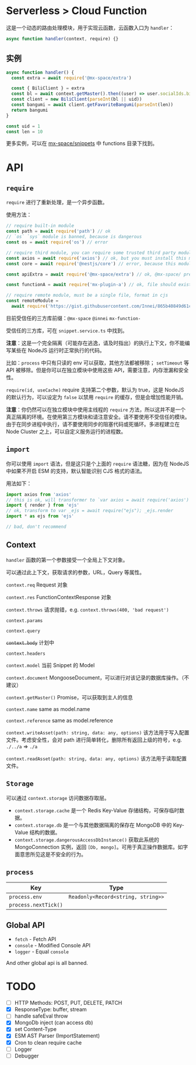 # Serverless > Cloud Function

这是一个动态的路由处理模块，用于实现云函数，云函数入口为 `handler`：

```js
async function handler(context, require) {}
```

## 实例

```js
async function handler() {
  const extra = await require('@mx-space/extra')

  const { BiliClient } = extra
  const bl = await context.getMaster().then((user) => user.socialIds.bilibili)
  const client = new BiliClient(parseInt(bl || uid))
  const bangumi = await client.getFavoriteBangumi(parseInt(len))
  return bangumi
}

const uid = 1
const len = 10
```

更多实例，可以在 [mx-space/snippets](https://github.com/mx-space/snippets) 中 functions 目录下找到。

# API

## `require`

`require` 进行了重新处理，是一个异步函数。

使用方法：

```js
// require built-in module
const path = await require('path') // ok
// `os` `sys` module is banned, because is dangerous
const os = await require('os') // error

// require third module, you can require some trusted third party modules.
const axios = await require('axios') // ok, but you must install this module in data_dir/node_modules or other NODE_PATH
const core = await require('@nestjs/core') // error, because this module is banned

const apiExtra = await require('@mx-space/extra') // ok, @mx-space/ prefix is trusted, but you must install this module in data_dir/node_modules or other NODE_PATH

const functionA = await require('mx-plugin-a') // ok, file should exist in NODE_PATH

// require remote module, must be a single file, format in cjs
const remoteModule =
  await require('https://gist.githubusercontent.com/Innei/865b40849d61c2200f1c6ec99c48f716/raw/b4ceb3af6b5a52040a1f31594e5ee53154b8b6d5/case-1.js') // ok
```

目前受信任的三方库前缀：`@mx-space` `@innei` `mx-function-`

受信任的三方库，可在 `snippet.service.ts` 中找到。

**注意**：这是一个完全隔离（可能存在逃逸，请及时指出）的执行上下文，你不能编写某些在 NodeJS 运行时正常执行的代码。

比如：`process` 中只有只读的 env 可以获取，其他方法都被移除； `setTimeout` 等 API 被移除。但是你可以在独立模块中使用这些 API，需要注意，内存泄漏和安全性。

`require(id, useCache)` require 支持第二个参数，默认为 true，这是 NodeJS 的默认行为，可以设定为 `false` 以禁用 `require` 的缓存，但是会增加性能开销。

**注意**：你仍然可以在独立模块中使用主线程的 `require` 方法，所以这并不是一个真正隔离的环境。在使用第三方模块和请注意安全。请不要使用不受信任的模块。由于在同步进程中执行，请不要使用同步的阻塞代码或死循环。多进程建立在 Node Cluster 之上，可以自定义服务运行的进程数。

## `import`

你可以使用 `import` 语法，但是这只是个上面的 `require` 语法糖，因为在 NodeJS 中如果不开启 ESM 的支持，默认智能识别 CJS 格式的语法。

用法如下：

```ts
import axios from 'axios'
// this is ok, will transformer to `var axios = await require('axios')`
import { render } from 'ejs'
// ok, transform to var _ejs = await require("ejs"); _ejs.render
import * as ejs from 'ejs'

// bad, don't recommend
```

## Context

`handler` 函数的第一个参数接受一个全局上下文对象。

可以通过此上下文，获取请求的参数，URL，Query 等属性。

`context.req` Request 对象

`context.res` FunctionContextResponse 对象

`context.throws` 请求抛错，e.g. `context.throws(400, 'bad request')`

`context.params`

`context.query`

~~`context.body`~~ 计划中

`context.headers`

`context.model` 当前 Snippet 的 Model

`context.document` MongooseDocument<SnippetModel>，可以进行对该记录的数据库操作。（不建议）

`context.getMaster()` Promise<UserModel>，可以获取到主人的信息

`context.name` same as model.name

`context.reference` same as model.reference

`context.writeAsset(path: string, data: any, options)` 该方法用于写入配置文件。考虑安全性，会对 path 进行简单转化，删除所有返回上级的符号，e.g. `./../a` => `./a`

`context.readAsset(path: string, data: any, options)` 该方法用于读取配置文件。

## `Storage`

可以通过 `context.storage` 访问数据存取层。

- `context.storage.cache` 是一个 Redis Key-Value 存储结构，可保存临时数据。
- `context.storage.db` 是一个与其他数据隔离的保存在 MongoDB 中的 Key-Value 结构的数据。
- `context.storage.dangerousAccessDbInstance()` 获取此系统的 MongoConnection 实例，返回 `[Db, mongo]`。可用于真正操作数据库。如字面意思所见这是不安全的行为。

## `process`

| Key                  | Type                               |
| -------------------- | ---------------------------------- |
| `process.env`        | `Readonly<Record<string, string>>` |
| `process.nextTick()` |                                    |

## Global API

- `fetch` - Fetch API
- `console` - Modified Console API
- `logger` - Equal `console`

And other global api is all banned.

# TODO

- [ ] HTTP Methods: POST, PUT, DELETE, PATCH
- [x] ResponseType: buffer, stream
- [ ] handle safeEval throw
- [x] MongoDb inject (can access db)
- [x] set Content-Type
- [x] ESM AST Parser (ImportStatement)
- [x] Cron to clean require cache
- [ ] Logger
- [ ] Debugger
